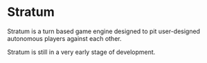 # Stratum

Stratum is a turn based game engine designed to pit user-designed autonomous
players against each other.

Stratum is still in a very early stage of development.
